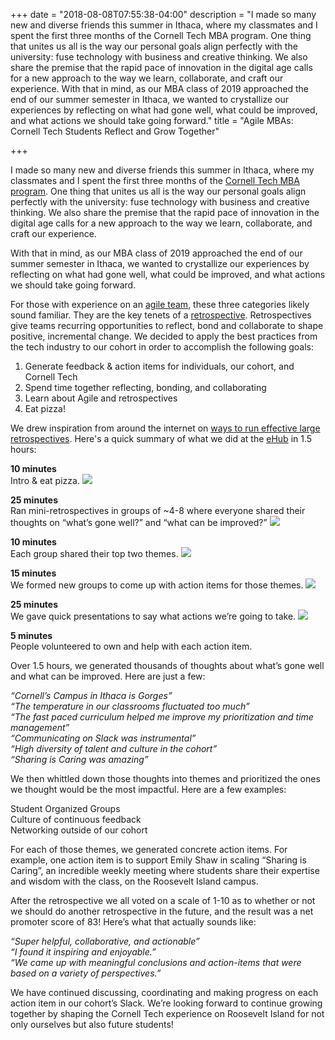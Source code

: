 +++
date = "2018-08-08T07:55:38-04:00"
description = "I made so many new and diverse friends this summer in Ithaca, where my classmates and I spent the first three months of the Cornell Tech MBA program. One thing that unites us all is the way our personal goals align perfectly with the university: fuse technology with business and creative thinking. We also share the premise that the rapid pace of innovation in the digital age calls for a new approach to the way we learn, collaborate, and craft our experience. With that in mind, as our MBA class of 2019 approached the end of our summer semester in Ithaca, we wanted to crystallize our experiences by reflecting on what had gone well, what could be improved, and what actions we should take going forward."
title = "Agile MBAs: Cornell Tech Students Reflect and Grow Together"

+++

I made so many new and diverse friends this summer in Ithaca, where my classmates and I spent the first three months of the [Cornell Tech MBA program](https://tech.cornell.edu/about/). One thing that unites us all is the way our personal goals align perfectly with the university: fuse technology with business and creative thinking. We also share the premise that the rapid pace of innovation in the digital age calls for a new approach to the way we learn, collaborate, and craft our experience.

With that in mind, as our MBA class of 2019 approached the end of our summer semester in Ithaca, we wanted to crystallize our experiences by reflecting on what had gone well, what could be improved, and what actions we should take going forward.

For those with experience on an [agile team](https://en.wikipedia.org/wiki/Agile_software_development), these three categories likely sound familiar. They are the key tenets of a [retrospective](https://www.atlassian.com/team-playbook/plays/retrospective). Retrospectives give teams recurring opportunities to reflect, bond and collaborate to shape positive, incremental change. We decided to apply the best practices from the tech industry to our cohort in order to accomplish the following goals: 

1. Generate feedback & action items for individuals, our cohort, and Cornell Tech
2. Spend time together reflecting, bonding, and collaborating
3. Learn about Agile and retrospectives
4. Eat pizza!

We drew inspiration from around the internet on [ways to run effective large retrospectives](https://medium.com/@artismarti/running-a-retrospective-for-large-groups-2d744d5eca21). Here's a quick summary of what we did at the [eHub](https://www.cornellehub.com/) in 1.5 hours:

**10 minutes**<br/>
Intro & eat pizza.
<img src="/images/cornell-retro/intro.jpeg" />


**25 minutes**<br/>
Ran mini-retrospectives in groups of ~4-8 where everyone shared their thoughts on “what’s gone well?” and “what can be improved?”
<img src="/images/cornell-retro/mini-retro.jpeg" />


**10 minutes**<br/>
Each group shared their top two themes.
<img src="/images/cornell-retro/themes.jpeg" />


**15 minutes**<br/>
We formed new groups to come up with action items for those themes.
<img src="/images/cornell-retro/action-items.jpeg" />

**25 minutes**<br/>
We gave quick presentations to say what actions we’re going to take.
<img src="/images/cornell-retro/present.jpeg" />

**5 minutes**<br/>
People volunteered to own and help with each action item. 


Over 1.5 hours, we generated thousands of thoughts about what’s gone well and what can be improved. Here are just a few: 

*“Cornell’s Campus in Ithaca is Gorges”*<br/>
*“The temperature in our classrooms fluctuated too much”*<br/>
*“The fast paced curriculum helped me improve my prioritization and time management”*<br/>
*“Communicating on Slack was instrumental”*<br/>
*“High diversity of talent and culture in the cohort”*<br/>
*“Sharing is Caring was amazing”*<br/>


We then whittled down those thoughts into themes and prioritized the ones we thought would be the most impactful. Here are a few examples:

Student Organized Groups<br/>
Culture of continuous feedback<br/>
Networking outside of our cohort<br/>

For each of those themes, we generated concrete action items. For example, one action item is to support Emily Shaw in scaling “Sharing is Caring”, an incredible weekly meeting where students share their expertise and wisdom with the class, on the Roosevelt Island campus.

After the retrospective we all voted on a scale of 1-10 as to whether or not we should do another retrospective in the future, and the result was a net promoter score of 83! Here’s what that actually sounds like:

*“Super helpful, collaborative, and actionable”*<br/>
*“I found it inspiring and enjoyable.”*<br/>
*“We came up with meaningful conclusions and action-items that were based on a variety of perspectives.”*<br/>

We have continued discussing, coordinating and making progress on each action item in our cohort’s Slack. We’re looking forward to continue growing together by shaping the Cornell Tech experience on Roosevelt Island for not only ourselves but also future students!

